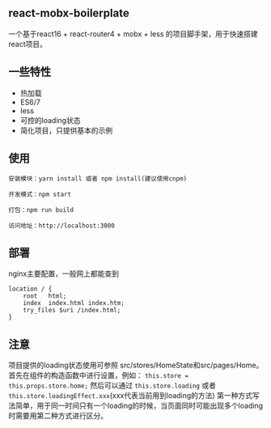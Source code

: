 ## react-mobx-boilerplate

一个基于react16 + react-router4 + mobx + less 的项目脚手架，用于快速搭建react项目。

## 一些特性

- 热加载
- ES6/7
- less
- 可控的loading状态
- 简化项目，只提供基本的示例

## 使用
```
安装模块：yarn install 或者 npm install(建议使用cnpm)

开发模式：npm start  

打包：npm run build

访问地址：http://localhost:3000
```
## 部署
nginx主要配置，一般网上都能查到
```
location / {
	root   html;
	index  index.html index.htm;
	try_files $uri /index.html;
}
```

## 注意
项目提供的loading状态使用可参照 src/stores/HomeState和src/pages/Home。
首先在组件的构造函数中进行设置，例如：
`this.store = this.props.store.home;`
然后可以通过
`this.store.loading`
或者
`this.store.loadingEffect.xxx`(xxx代表当前用到loading的方法)
第一种方式写法简单，用于同一时间只有一个loading的时候，当页面同时可能出现多个loading时需要用第二种方式进行区分。
